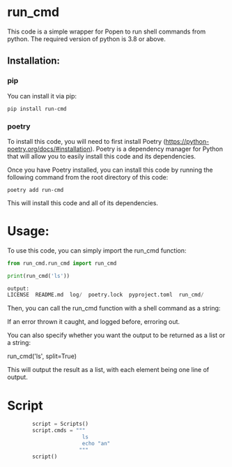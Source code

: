 # run_cmd

This code is a simple wrapper for Popen to run shell commands from python. The required version of python is 3.8 or above.

## Installation:

### pip

You can install it via pip:

```
pip install run-cmd
```
### poetry

To install this code, you will need to first install Poetry (https://python-poetry.org/docs/#installation). Poetry is a dependency manager for Python that will allow you to easily install this code and its dependencies.

Once you have Poetry installed, you can install this code by running the following command from the root directory of this code:

```
poetry add run-cmd
```

This will install this code and all of its dependencies.

# Usage:

To use this code, you can simply import the run_cmd function:

```python
from run_cmd.run_cmd import run_cmd

print(run_cmd('ls'))

output:
LICENSE  README.md  log/  poetry.lock  pyproject.toml  run_cmd/
```

Then, you can call the run_cmd function with a shell command as a string:


If an error thrown it caught, and logged before, erroring out.

You can also specify whether you want the output to be returned as a list or a string:

run_cmd('ls', split=True)

This will output the result as a list, with each element being one line of output.

# Script



```python
        script = Scripts()
        script.cmds = """
                        ls
                        echo "an"
                       """
        script()
```
